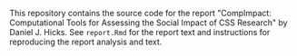 This repository contains the source code for the report "CompImpact: Computational Tools for Assessing the Social Impact of CSS Research" by Daniel J. Hicks.  See `report.Rmd` for the report text and instructions for reproducing the report analysis and text.  

